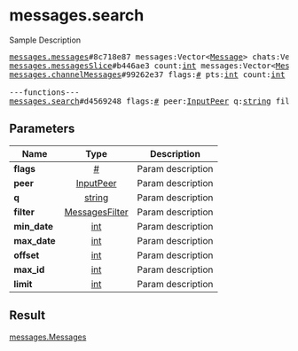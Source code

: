 # messages.search

Sample Description

<pre>
<a href="../constructor/messages.messages.md">messages.messages</a>#8c718e87 messages:Vector&lt;<a href="../type/Message.md">Message</a>&gt; chats:Vector&lt;<a href="../type/Chat.md">Chat</a>&gt; users:Vector&lt;<a href="../type/User.md">User</a>&gt; = <a href="../type/messages.Messages.md">messages.Messages</a>;
<a href="../constructor/messages.messagesSlice.md">messages.messagesSlice</a>#b446ae3 count:<a href="../type/int.md">int</a> messages:Vector&lt;<a href="../type/Message.md">Message</a>&gt; chats:Vector&lt;<a href="../type/Chat.md">Chat</a>&gt; users:Vector&lt;<a href="../type/User.md">User</a>&gt; = <a href="../type/messages.Messages.md">messages.Messages</a>;
<a href="../constructor/messages.channelMessages.md">messages.channelMessages</a>#99262e37 flags:<a href="../type/#.md">#</a> pts:<a href="../type/int.md">int</a> count:<a href="../type/int.md">int</a> messages:Vector&lt;<a href="../type/Message.md">Message</a>&gt; chats:Vector&lt;<a href="../type/Chat.md">Chat</a>&gt; users:Vector&lt;<a href="../type/User.md">User</a>&gt; = <a href="../type/messages.Messages.md">messages.Messages</a>;

---functions---
<a href="../method/messages.search.md">messages.search</a>#d4569248 flags:<a href="../type/#.md">#</a> peer:<a href="../type/InputPeer.md">InputPeer</a> q:<a href="../type/string.md">string</a> filter:<a href="../type/MessagesFilter.md">MessagesFilter</a> min_date:<a href="../type/int.md">int</a> max_date:<a href="../type/int.md">int</a> offset:<a href="../type/int.md">int</a> max_id:<a href="../type/int.md">int</a> limit:<a href="../type/int.md">int</a> = <a href="../type/messages.Messages.md">messages.Messages</a>;
</pre>
## Parameters

| Name | Type | Description |
|------|:----:|-------------|
| **flags** | <a href="../type/#.md">#</a> | Param description |
| **peer** | <a href="../type/InputPeer.md">InputPeer</a> | Param description |
| **q** | <a href="../type/string.md">string</a> | Param description |
| **filter** | <a href="../type/MessagesFilter.md">MessagesFilter</a> | Param description |
| **min_date** | <a href="../type/int.md">int</a> | Param description |
| **max_date** | <a href="../type/int.md">int</a> | Param description |
| **offset** | <a href="../type/int.md">int</a> | Param description |
| **max_id** | <a href="../type/int.md">int</a> | Param description |
| **limit** | <a href="../type/int.md">int</a> | Param description |

## Result

<a href="../type/messages.Messages.md">messages.Messages</a>

